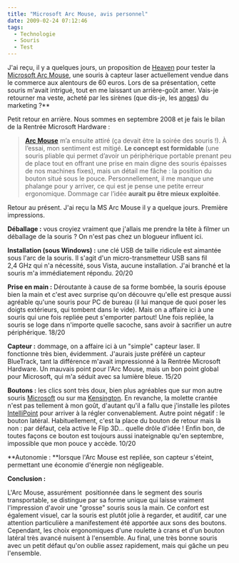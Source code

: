 ```yaml
---
title: "Microsoft Arc Mouse, avis personnel"
date: 2009-02-24 07:12:46
tags:
  - Technologie
  - Souris
  - Test
---
```


J'ai reçu, il y a quelques jours, un proposition de [Heaven](http://heaven.fr/) pour tester la [Microsoft Arc Mouse](http://www.microsoft.com/hardware/fr-fr), une souris à capteur laser actuellement vendue dans le commerce aux alentours de 60 euros. Lors de sa présentation, cette souris m'avait intrigué, tout en me laissant un arrière-goût amer. Vais-je retourner ma veste, acheté par les sirènes (que dis-je, les [anges](http://heaven.fr/expertises/)) du marketing&nbsp;?**

Petit retour en arrière. Nous sommes en septembre 2008 et je fais le bilan de la Rentrée Microsoft Hardware&nbsp;:

> **[Arc Mouse](http://www.microsoft.com/hardware/fr-fr)** m’a ensuite attiré (ça devait être la soirée des souris&nbsp;!). À l’essai, mon sentiment est mitigé. **Le concept est formidable** (une souris pliable qui permet d’avoir un périphérique portable prenant peu de place tout en offrant une prise en main digne des souris épaisses de nos machines fixes), mais un détail me fâche&nbsp;: la position du bouton situé sous le pouce. Personnellement, il me manque une phalange pour y arriver, ce qui est je pense une petite erreur ergonomique. Dommage car l’idée **aurait pu être mieux exploitée**.

Retour au présent. J'ai reçu la MS Arc Mouse il y a quelque jours. Première impressions.

**Déballage&nbsp;:** vous croyiez vraiment que j'allais me prendre la tête à filmer un déballage de la souris&nbsp;? On n'est pas chez un blogueur influent ici.

**Installation (sous Windows)&nbsp;:** une clé USB de taille ridicule est aimantée sous l'arc de la souris. Il s'agit d'un micro-transmetteur USB sans fil 2,4 GHz qui n'a nécessité, sous Vista, aucune installation. J'ai branché et la souris m'a immédiatement répondu. 20/20

**Prise en main&nbsp;:** Déroutante à cause de sa forme bombée, la souris épouse bien la main et c'est avec surprise qu'on découvre qu'elle est presque aussi agréable qu'une souris pour PC de bureau (il lui manque de quoi poser les doigts extérieurs, qui tombent dans le vide). Mais on a affaire ici à une souris qui une fois repliée peut s'emporter partout! Une fois repliée, la souris se loge dans n'importe quelle sacoche, sans avoir à sacrifier un autre périphérique. 18/20

**Capteur&nbsp;:** dommage, on a affaire ici à un "simple" capteur laser. Il fonctionne très bien, évidemment. J'aurais juste préféré un capteur BlueTrack, tant la différence m'avait impressionné à la Rentrée Microsoft Hardware. Un mauvais point pour l'Arc Mouse, mais un bon point global pour Microsoft, qui m'a séduit avec sa lumière bleue. 15/20

**Boutons&nbsp;:** les clics sont très doux, bien plus agréables que sur mon autre souris [Microsoft](http://www.microsoftstore.com/store/msfr/fr_FR/home) ou sur ma [Kensington](http://www.kensington.com/es/es/home). En revanche, la molette crantée n'est pas tellement à mon goût, d'autant qu'il a fallu que j'installe les pilotes [IntelliPoint](http://www.microsoft.com/hardware/en-us/downloads) pour arriver à la régler convenablement. Autre point négatif&nbsp;: le bouton latéral. Habituellement, c'est la place du bouton de retour mais là non&nbsp;: par défaut, cela active le Flip 3D… quelle drôle d'idée&nbsp;! Enfin bon, de toutes façons ce bouton est toujours aussi inateignable qu'en septembre, impossible que mon pouce y accède. 10/20

**Autonomie&nbsp;: **lorsque l'Arc Mouse est repliée, son capteur s'éteint, permettant une économie d'énergie non négligeable.

**Conclusion&nbsp;:**

L'Arc Mouse, assurément  positionnée dans le segment des souris transportable, se distingue par sa forme unique qui laisse vraiment l'impression d'avoir une "grosse" souris sous la main. Ce confort est également visuel, car la souris est plutôt jolie à regarder, et auditif, car une attention particulière a manifestement été apportée aux sons des boutons. Cependant, les choix ergonomiques d'une roulette à crans et d'un bouton latéral très avancé nuisent à l'ensemble. Au final, une très bonne souris avec un petit défaut qu'on oublie assez rapidement, mais qui gâche un peu l'ensemble.
